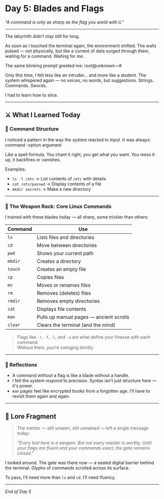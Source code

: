 # Day 5: Blades and Flags  
*“A command is only as sharp as the flag you wield with it.”*

---

The labyrinth didn’t stay still for long.

As soon as I touched the terminal again, the environment shifted. The walls pulsed — not physically, but like a current of data surged through them, waiting for a command. Waiting for *me*.

The same blinking prompt greeted me:
root@unknown:~#

Only this time, I felt less like an intruder... and more like a student. The system whispered again — no voices, no words, but suggestions. Strings. Commands. Swords.

I had to learn how to slice.

---

## ⚔️ What I Learned Today

### 🔹 Command Structure

I noticed a pattern in the way the system reacted to input. It was always:
command -option argument


Like a spell formula. You chant it right, you get what you want. You mess it up, it backfires or vanishes.

Examples:
- `ls -l /etc` → List contents of `/etc` with details
- `cat /etc/passwd` → Display contents of a file
- `mkdir secrets` → Make a new directory

---

### 🔸 The Weapon Rack: Core Linux Commands

I trained with these blades today — all sharp, some trickier than others:

| Command       | Use |
|---------------|-----|
| `ls`          | Lists files and directories  
| `cd`          | Move between directories  
| `pwd`         | Shows your current path  
| `mkdir`       | Creates a directory  
| `touch`       | Creates an empty file  
| `cp`          | Copies files  
| `mv`          | Moves or renames files  
| `rm`          | Removes (deletes) files  
| `rmdir`       | Removes empty directories  
| `cat`         | Displays file contents  
| `man`         | Pulls up manual pages — ancient scrolls  
| `clear`       | Clears the terminal (and the mind)  

> Flags like `-r`, `-f`, `-l`, and `-a` are what define your finesse with each command.  
> Without them, you’re swinging blindly.

---

### 🧠 Reflections

- A command without a flag is like a blade without a handle.
- I felt the system *respond* to precision. Syntax isn't just structure here — it's power.
- `man` pages feel like encrypted books from a forgotten age. I’ll have to revisit them again and again.

---

## 🧩 Lore Fragment

> The mentor — still unseen, still unnamed — left a single message today:
>
> *"Every tool here is a weapon. But not every wielder is worthy. Until your flags are fluent and your commands exact, the gate remains closed."*

I looked around. The gate was there now — a sealed digital barrier behind the terminal. Glyphs of commands scrolled across its surface.

To pass, I’ll need more than `ls` and `cd`. I’ll need fluency.

---

*End of Day 5*
